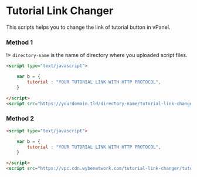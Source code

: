 # Tutorial Link Changer

This scripts helps you to change the link of tutorial button in vPanel.

### Method 1

!> `directory-name` is the name of directory where you uploaded script files.

```html
<script type="text/javascript">  

    var b = {  
        tutorial : "YOUR TUTORIAL LINK WITH HTTP PROTOCOL",   
    }  

</script>  
<script src="https://yourdomain.tld/directory-name/tutorial-link-changer.js" type="text/javascript"></script>
```

### Method 2

```html
<script type="text/javascript">  

    var b = {  
        tutorial : "YOUR TUTORIAL LINK WITH HTTP PROTOCOL",   
    }  

</script>  
<script src="https://vpc.cdn.wybenetwork.com/tutorial-link-changer/tutorial-link-changer.js" type="text/javascript"></script>
```